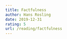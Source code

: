 ```yaml
---
title: Factfulness
author: Hans Rosling
date: 2019-12-31
rating: 5
url: /reading/factfulness
---
```

